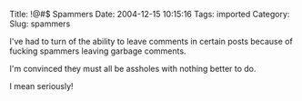 Title: !@#$ Spammers
Date: 2004-12-15 10:15:16
Tags: imported
Category: 
Slug: spammers

I've had to turn of the ability to leave comments in certain posts because of fucking spammers leaving garbage comments.

I'm convinced they must all be assholes with nothing better to do.

I mean seriously! 
